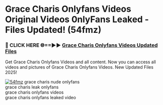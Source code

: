 # Grace Charis Onlyfans Videos Original Videos 0nlyFans Leaked - Files Updated! (54fmz)

<h3>🔴 CLICK HERE 🌐==►► <a href="https://tinyurl.com/3hn5wdd3" rel="nofollow">Grace Charis Onlyfans Videos Updated Files</a></h3>

Get Grace Charis Onlyfans Videos and all content. Now you can access all videos and pictures of Grace Charis Onlyfans Videos. New Updated Files 2025!

[![54fmz](https://i.imgur.com/4HnBqBT.gif)](https://tinyurl.com/3hn5wdd3)
grace charis nude onlyfans<br>
grace charis leak onlyfans<br>
grace charis onlyfans videos<br>
grace charis onlyfans leaked video